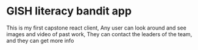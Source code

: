 # GISH literacy bandit app

This is my first capstone react client, 
Any user can look around and see images and video of past work,
They can contact the leaders of the team,
and they can get more info

